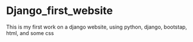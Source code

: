 # Django_first_website
This is my first work on a django website, using python, django, bootstap, html, and some css
